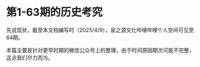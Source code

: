 # 第1-63期的历史考究

先说现状，截至本文档编写时（2025/4/9），泉之源文化哔哩哔哩个人空间可见至64期。

本篇主要是针对更早时期的微信公众号上的整理，由于时间原因期次可能不完整，这点我们尽力而为。

